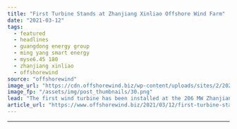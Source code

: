 ```yaml
---
title: "First Turbine Stands at Zhanjiang Xinliao Offshore Wind Farm"
date: "2021-03-12"
tags: 
  - featured
  - headlines
  - guangdong energy group
  - ming yang smart energy
  - myse6.45 180
  - zhanjiang xinliao
  - offshorewind
source: "offshorewind"
image_url: "https://cdn.offshorewind.biz/wp-content/uploads/sites/2/2021/03/10120004/MingYang.png"
image_fp: "/assets/img/post_thumbnails/30.png"
lead: "The first wind turbine has been installed at the 206 MW Zhanjiang Xinliao offshore"
article_url: "https://www.offshorewind.biz/2021/03/12/first-turbine-stands-at-zhanjiang-xinliao-offshore-wind-farm/"
---
```


---

